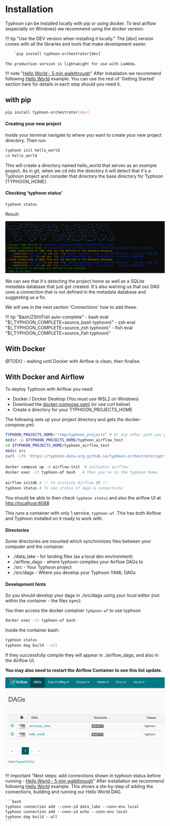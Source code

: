 # Installation
Typhoon can be installed locally with pip or using docker. To test airflow (especially on Windows) we recommend using the docker version. 

!!! tip "Use the DEV version when installing it locally."
    The [dev] version comes with all the libraries and tools that make development easier.

        `pip install typhoon-orchestrator[dev]`

    The production version is lightweight for use with Lambda.


!!! note "[Hello World - 5 min walkthrough][2]"
    After installation we recommend following [Hello World][2] example. You can use the rest of 'Getting Started' section here for details in each step should you need it. 

## with pip 

```bash
pip install typhoon-orchestrator[dev]
```

#### Creating your new project

Inside your terminal navigate to where you want to create your new project directory. Then run:

```bash 
typhoon init hello_world
cd hello_world
```

This will create a directory named hello_world that serves as an example project. As in git, when we cd into the directory it will detect that it's a Typhoon project and consider that directory the base directory for Typhoon (TYPHOON_HOME).

#### Checking 'typhoon status'


```bash
typhoon status
```

Result:

<img src="../img/Screenshot%202021-07-17%20192117.png">

We can see that it's detecting the project home as well as a SQLite metadata database that just got created. It's also warning us that our DAG uses a connection that is not defined in the metadata database and suggesting us a fix.

We will see in the next section 'Connections' how to add these. 

!!! tip "Bash/ZSH/Fish auto-complete" 
    - bash eval "$(_TYPHOON_COMPLETE=source_bash typhoon)"
    - zsh eval "$(_TYPHOON_COMPLETE=source_zsh typhoon)"
    - fish eval "$(_TYPHOON_COMPLETE=source_fish typhoon)"

## With Docker

@TODO - waiting until Docker with Airflow is clean, then finalise. 


## With Docker and Airflow

To deploy Typhoon with Airflow you need: 

- Docker / Docker Desktop (You must use WSL2 on Windows) 
- Download the [docker-compose.yaml][1]  (or use curl below)
- Create a directory for your TYPHOON_PROJECTS_HOME

The following sets up your project directory and gets the docker-compose.yml:
```bash
TYPHOON_PROJECTS_HOME="/tmp/typhoon_projects" # Or any other path you prefer
mkdir -p $TYPHOON_PROJECTS_HOME/typhoon_airflow_test
cd $TYPHOON_PROJECTS_HOME/typhoon_airflow_test
mkdir src
curl -LfO 'https://typhoon-data-org.github.io/typhoon-orchestrator/getting-started/docker-compose.yml'

docker compose up -d airflow-init  # initiates airflow 
docker exec -it typhoon-af bash   # Then you're in the typhoon home.
 
airflow initdb # !! To initiate Airflow DB !!
typhoon status # To see status of dags & connections
```

You should be able to then check `typhoon status` and also the airlfow UI at [http://localhost:8088](http://localhost:8088)

This runs a container with only 1 service, `typhoon-af`. This has both Airflow and Typhoon installed on it ready to work with.

#### Directories
Some directories are mounted which synchronizes files between your computer and the container.

- ./data_lake - for landing files (as a local dev environment)
- ./airflow_dags - where typhoon compiles your Airflow DAGs to
- ./src - Your Typhoon project
- ./src/dags - Where you develop your Typhoon YAML DAGs

#### Development hints
So you should develop your dags in ./src/dags using your local editor (not within the container - the files sync).  

You then access the docker container `tyhpoon-af` to use typhoon 

```bash
docker exec -it typhoon-af bash
```

Inside the container bash:  
```bash
typhoon status
typhoon dag build --all
```

If they successfully compile they will appear in ./airflow_dags, and also in the Airflow UI.

**You may also need to restart the Airflow Container to see this list update.** 

![DAG list](../img/airflow_ui_list_after_install.png)

!!! important "Next steps: add connections shown in typhoon status before running - [Hello World - 5 min walkthrough][2]"
    After installation we recommend following [Hello World][2] example. 
    This shows a ste-by-step of adding the connections, building and running our Hello World DAG.

    ```bash
    typhoon connection add --conn-id data_lake --conn-env local
    typhoon connection add --conn-id echo --conn-env local
    typhoon dag build --all
    ```

[1]:./docker-compose.yml
[2]:../examples/hello-world.md